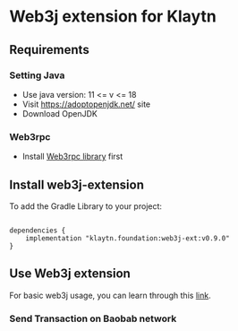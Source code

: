 # Web3j extension for Klaytn

## Requirements
### Setting Java
- Use java version: 11 <= v <= 18
- Visit https://adoptopenjdk.net/ site
- Download OpenJDK
### Web3rpc
 - Install [Web3rpc library](https://github.com/klaytn/web3klaytn/blob/dev/web3rpc/README.md) first 


## Install web3j-extension

To add the Gradle Library to your project:
```shell

dependencies {
    implementation "klaytn.foundation:web3j-ext:v0.9.0"
}
````

## Use Web3j extension
For basic web3j usage, you can learn through this [link](https://docs.web3j.io/4.10.0/quickstart/).

### Send Transaction on Baobab network